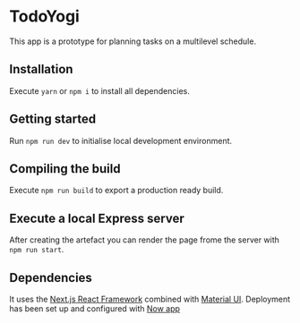 # TodoYogi

This app is a prototype for planning tasks on a multilevel schedule.

## Installation

Execute `yarn` or `npm i` to install all dependencies.

## Getting started

Run `npm run dev` to initialise local development environment.

## Compiling the build

Execute `npm run build` to export a production ready build.

## Execute a local Express server

After creating the artefact you can render the page frome the server with `npm run start`.

## Dependencies

It uses the [Next.js React Framework](https://nextjs.org/) combined with [Material UI](https://material-ui.com/). 
Deployment has been set up and configured with [Now app](https://github.com/apps/now)
